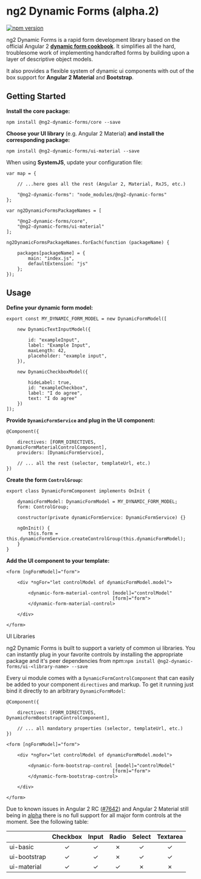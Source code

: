 # ng2 Dynamic Forms (alpha.2)

[![npm version](https://badge.fury.io/js/%40ng2-dynamic-forms%2Fcore.svg)](https://badge.fury.io/js/%40ng2-dynamic-forms%2Fcore)

ng2 Dynamic Forms is a rapid form development library based on the official Angular 2
[**dynamic form cookbook**](https://angular.io/docs/ts/latest/cookbook/dynamic-form.html).
It simplifies all the hard, troublesome work of implementing handcrafted forms by building
upon a layer of descriptive object models.

It also provides a flexible system of dynamic ui components with out of the box support for
**Angular 2 Material** and **Bootstrap**.

## Getting Started

**Install the core package:**
```
npm install @ng2-dynamic-forms/core --save
```
**Choose your UI library** (e.g. Angular 2 Material) **and install the corresponding package:**
```
npm install @ng2-dynamic-forms/ui-material --save
```
When using **SystemJS**, update your configuration file:
```
var map = {

    // ...here goes all the rest (Angular 2, Material, RxJS, etc.)

    "@ng2-dynamic-forms": "node_modules/@ng2-dynamic-forms"
};

var ng2DynamicFormsPackageNames = [

    "@ng2-dynamic-forms/core",
    "@ng2-dynamic-forms/ui-material"
];

ng2DynamicFormsPackageNames.forEach(function (packageName) {

    packages[packageName] = {
        main: "index.js",
        defaultExtension: "js"
    };
});
```

## Usage

**Define your dynamic form model:**
```
export const MY_DYNAMIC_FORM_MODEL = new DynamicFormModel([

    new DynamicTextInputModel({

        id: "exampleInput",
        label: "Example Input",
        maxLength: 42,
        placeholder: "example input",
    }),

    new DynamicCheckboxModel({

        hideLabel: true,
        id: "exampleCheckbox",
        label: "I do agree",
        text: "I do agree"
    })
]);
```
**Provide `DynamicFormService` and plug in the UI component:**

```
@Component({

    directives: [FORM_DIRECTIVES, DynamicFormMaterialControlComponent],
    providers: [DynamicFormService],

    // ... all the rest (selector, templateUrl, etc.)
})
```

**Create the form `ControlGroup`:**
```
export class DynamicFormComponent implements OnInit {

    dynamicFormModel: DynamicFormModel = MY_DYNAMIC_FORM_MODEL;
    form: ControlGroup;

    constructor(private dynamicFormService: DynamicFormService) {}

    ngOnInit() {
        this.form = this.dynamicFormService.createControlGroup(this.dynamicFormModel);
    }
}
```

**Add the UI component to your template:**
```
<form [ngFormModel]="form">

    <div *ngFor="let controlModel of dynamicFormModel.model">

        <dynamic-form-material-control [model]="controlModel"
                                       [form]="form">
        </dynamic-form-material-control>

    </div>

</form>
```

UI Libraries

ng2 Dynamic Forms is built to support a variety of common ui libraries. You can instantly plug in your favorite controls
by installing the appropriate package and it's peer dependencies from npm:`npm install @ng2-dynamic-forms/ui-<library-name> --save`

Every ui module comes with a `DynamicFormControlComponent` that can easily be added to your component `directives` and markup.
To get it running just bind it directly to an arbitrary `DynamicFormModel`:

```
@Component({

    directives: [FORM_DIRECTIVES, DynamicFormBootstrapControlComponent],

    // ... all mandatory properties (selector, templateUrl, etc.)
})
```

```
<form [ngFormModel]="form">

    <div *ngFor="let controlModel of dynamicFormModel.model">

        <dynamic-form-bootstrap-control [model]="controlModel"
                                       [form]="form">
        </dynamic-form-bootstrap-control>

    </div>

</form>
```

Due to known issues in Angular 2 RC ([#7642](https://github.com/angular/angular/issues/7642)) and Angular 2 Material still being
in [alpha](https://github.com/angular/material2/blob/master/CHANGELOG.md) there is no full support for all major form controls at the moment. See the following table:

|              | Checkbox | Input | Radio | Select | Textarea |
|--------------|:--------:|:-----:|:-----:|:------:|:--------:|
| ui-basic     |     ✓    |   ✓   |   ✗   |    ✓   |     ✓    |
| ui-bootstrap |     ✓    |   ✓   |   ✗   |    ✓   |     ✓    |
| ui-material  |     ✓    |   ✓   |   ✓   |    ✗   |     ✗    |

